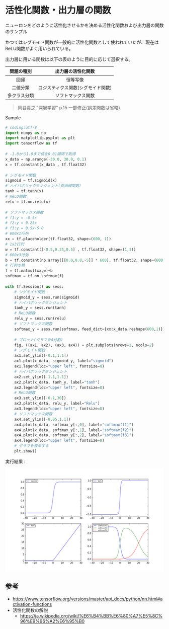 # 活性化関数・出力層の関数

ニューロンをどのように活性化させるかを決める活性化関数および出力層の関数のサンプル

かつてはシグモイド関数が一般的に活性化関数として使われていたが、現在はReLU関数がよく用いられている。

出力層に用いる関数は以下の表のように目的に応じて選択する。

|問題の種別|出力層の活性化関数|
|:-:|:-:|
|回帰|恒等写像|
|二値分類|ロジスティクス関数(シグモイド関数)|
|多クラス分類|ソフトマックス関数|

> 岡谷貴之,"深層学習" p.15 一部修正(誤差関数は省略)

Sample

```python
# coding:utf-8
import numpy as np
import matplotlib.pyplot as plt
import tensorflow as tf

# -1.0から1.0まで値を0.01間隔で取得
x_data = np.arange(-30.0, 30.0, 0.1)
x = tf.constant(x_data , tf.float32)

# シグモイド関数
sigmoid = tf.sigmoid(x)
# ハイパボリックタンジェント(双曲線関数)
tanh = tf.tanh(x)
# ReLU関数
relu = tf.nn.relu(x)

# ソフトマックス関数
# f1:y = -0.5x
# f2:y = 0.25x
# f3:y = 0.5x-5.0
# 600x1行列
xx = tf.placeholder(tf.float32, shape=(600, 1))
# 1x3行列
w = tf.constant([-0.5,0.25,0.5] , tf.float32, shape=(1,3))
# 600x3行列
b = tf.constant(np.array([[0.0,0.0,-5]] * 600), tf.float32, shape=(600,3))
# 行列の積
f = tf.matmul(xx,w)+b
softmax = tf.nn.softmax(f)

with tf.Session() as sess:
    # シグモイド関数
    sigmoid_y = sess.run(sigmoid)
    # ハイパボリックタンジェント
    tanh_y = sess.run(tanh)
    # ReLU関数
    relu_y = sess.run(relu)
    # ソフトマックス関数
    softmax_y = sess.run(softmax, feed_dict={xx:x_data.reshape(600,1)})

    # プロット(グラフを4分割)
    fig, ((ax1, ax2), (ax3, ax4)) = plt.subplots(nrows=2, ncols=2)
    # シグモイド関数
    ax1.set_ylim([-0.1,1.1])
    ax1.plot(x_data, sigmoid_y, label="sigmoid")
    ax1.legend(loc="upper left", fontsize=8)
    # ハイパボリックタンジェント
    ax2.set_ylim([-1.1,1.1])
    ax2.plot(x_data, tanh_y, label="tanh")
    ax2.legend(loc="upper left", fontsize=8)
    # ReLU関数
    ax3.set_ylim([-0.1,30])
    ax3.plot(x_data, relu_y, label="Relu")
    ax3.legend(loc="upper left", fontsize=8)
    # ソフトマックス関数
    ax4.set_ylim([-0.05,1.1])
    ax4.plot(x_data, softmax_y[:,0], label="softmax(f1)")
    ax4.plot(x_data, softmax_y[:,1], label="softmax(f2)")
    ax4.plot(x_data, softmax_y[:,2], label="softmax(f3)")
    ax4.legend(loc="upper left", fontsize=8)
    # グラフを表示する
    plt.show()
```

実行結果 : 

![](/img/tensorflow_activation_func.png)

## 参考

* https://www.tensorflow.org/versions/master/api_docs/python/nn.html#activation-functions
* 活性化関数の解説
    * https://ja.wikipedia.org/wiki/%E6%B4%BB%E6%80%A7%E5%8C%96%E9%96%A2%E6%95%B0
